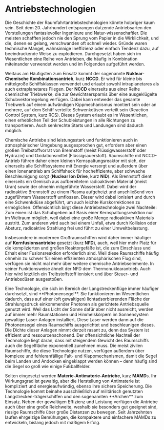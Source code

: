 # Antriebstechnologien

Die Geschichte der Raumfahrtantriebstechnologien könnte holpriger kaum sein. Seit dem 20. Jahrhundert entsprangen dutzende Antriebsarten den Vorstellungen fantasievoller Ingenieure und Natur-wissenschaftler. Die meisten schafften jedoch nie den Sprung vom Papier in die Wirklichkeit, und die, denen es gelang, verschwanden oft schnell wieder. Gründe waren technische Mängel, wahnsinnige Ineffizienz oder einfach Tendenz dazu, auf beeindruckende Weise zu explodieren.
Durchgesetzt haben sich im Wesentlichen eine Reihe von Antrieben, die häufig in Kombination miteinander verwendet werden und im Folgenden aufgeführt werden.

Weitaus am Häufigsten zum Einsatz kommt der sogenannte **Nuklear-Chemische Kombinationsantrieb**, kurz **NCCD**. Er wird für kleine bis mittelgroße Schiffsklassen verwendet und erlaubt sowohl intraplanetares als auch extraplanetares Fliegen.
Der **NCCD** einerseits aus einer Reihe chemischer Triebwerke, die zur Gewichtsersparnis über eine ausgeklügelte Schubvektorregelung verfügen. Dabei kann entweder das gesamte Triebwerk auf einem aufwändigen Kippmechanismus montiert sein oder an mehrere, auf dem Schiff verteilte Schwenkdüsen verteilt sein (Reaction Control System, kurz RCS). Dieses System erlaubt es im Wesentlichen, einen erheblichen Teil der Schubleistungen in alle Richtungen zu transportieren. Auch senkrechte Starts und Landungen sind dadurch möglich.

Chemische Antriebe sind leistungsstark und funktionieren auch in atmosphärischer Umgebung ausgesprochen gut, erfordern aber einen großen Treibstoffvorrat von Brennstoff (meist Flüssigwasserstoff oder Hydrazin) und Oxidationsmittel (Flüssigsauerstoff). Raumschiffe mit NCCD-Antrieb führen daher einen kleinen Kernspaltungsreaktor mit sich, der einerseits alle Schiffssysteme mit Energie versorgt und außerdem über einen Ionenantrieb am Schiffsheck für hocheffiziente, aber schwache Beschleunigung sorgt (**Nuclear Ion Drive**, kurz **NID**). Als Brennstoff dient einerseits ein Gemisch aus aufbereitetem radioaktivem Material (meist Uran) sowie der ohnehin mitgeführte Wasserstoff. Dabei wird der radioaktive Brennstoff zu einem Plasma aufgeheizt und anschließend von zugeführtem Wasserstoff umflossen. Dieser wird dabei ionisiert und durch eine Schwenkdüse abgeführt, um auch leichte Kurskorrektionen zu ermöglichen. Offensichtlich birgt diese Antriebstechnologie zwei Nachteile: Zum einen ist das Schubgeben auf Basis einer Kernspaltungsreaktion nur im Weltraum möglich, weil dabei eine große Menge radioaktiven Materials austritt. Zum anderen wird auch bei einem Unfall, etwa durch Kollision oder Absturz, radioaktive Strahlung frei und führt zu einer Umweltbelastung.

Insbesondere in modernen Großraumschiffen wird daher immer häufiger auf **Kernfusionsantriebe** gesetzt (kurz **NFD**), auch, weil hier mehr Platz für die komplizierten und großen Reaktorgefäße ist, die zum Einschluss und Erhalt einer Fusionsreaktion erforderlich sind. Weil diese Raumschiffe häufig ohnehin zu schwer für einen effizienten atmosphärischen Flug sind, verfügen sie nicht mal mehr über weitere chemische Antriebselemente. In seiner Funktionsweise ähnelt der NFD dem Thermonuklearantrieb. Auch hier wird letztlich ein Treibstoffstoff ionisiert und über Steuer- und Antriebsdüsen ausgestoßen.

Eine Technologie, die sich im Bereich der Langstreckenflüge immer häufiger durchsetzt, sind \*\*Photonensegel\*\*. Sie funktionieren im Wesentlichen dadurch, dass auf einer (oft gewaltigen) lichtadsorbierenden Fläche der Strahlungsdruck einkommender Photonen als gerichtete Antriebsquelle genutzt wird. Weil das Licht der Sonne dafür aber nicht ausreicht, werden auf immer mehr Raumstationen und Himmelskörpern im Sonnensystem gewaltige Laser-Anlagen installiert. Diese Laser werden dann auf die Photonensegel eines Raumschiffs ausgerichtet und beschleunigen dieses. Die Dichte dieser Anlagen nimmt derzeit rasant zu, denn das System ist effizient und ressourcenschonend. Der offensichtliche Nachteil der Technologie liegt daran, dass mit steigendem Gewicht des Raumschiffs auch die Segelfläche exponentiell zunehmen muss. Die meist zivilen Raumschiffe, die diese Technologie nutzen, verfügen außerdem über komplexe und fehleranfällige Falt- und Klappmechanismen, damit die Segel beim Landen und Andocken eingeklappt werden können – denn häufig sind die Segel so groß wie einige Fußballfelder.

Selten eingesetzt werden **Materie-Antimaterie-Antriebe**, kurz **MAMD**s. Ihr Wirkungsgrad ist gewaltig, aber die Herstellung von Antimaterie ist kompliziert und energieaufwändig, ebenso ihre sichere Speicherung. Die Technologie kommt beinahe ausschließlich auf militärisch genutzten Langstrecken-trägerschiffen und den sogenannten \*\*Archen\*\* zum Einsatz. Neben der gewaltigen Effizienz und Leistung verfügen die Antriebe auch über eine große Reichweite, weshalb sie besonders gut geeignet sind, riesige Raumschiffe über große Distanzen zu bewegen. Seit Jahrzehnten laufen ehrgeizige Bemühungen, die kompaktere und einfachere MAMDs zu entwickeln, bislang jedoch mit mäßigem Erfolg.
